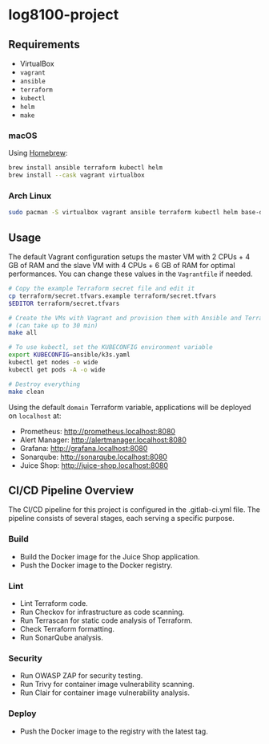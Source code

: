 # log8100-project

## Requirements

- VirtualBox
- `vagrant`
- `ansible`
- `terraform`
- `kubectl`
- `helm`
- `make`

### macOS

Using [Homebrew](https://brew.sh):

```sh
brew install ansible terraform kubectl helm
brew install --cask vagrant virtualbox
```

### Arch Linux

```sh
sudo pacman -S virtualbox vagrant ansible terraform kubectl helm base-devel
```

## Usage

The default Vagrant configuration setups the master VM with 2 CPUs + 4 GB of RAM and the slave VM with 4 CPUs + 6 GB of
RAM for optimal performances. You can change these values in the `Vagrantfile` if needed.

```sh
# Copy the example Terraform secret file and edit it
cp terraform/secret.tfvars.example terraform/secret.tfvars
$EDITOR terraform/secret.tfvars

# Create the VMs with Vagrant and provision them with Ansible and Terraform
# (can take up to 30 min)
make all

# To use kubectl, set the KUBECONFIG environment variable
export KUBECONFIG=ansible/k3s.yaml
kubectl get nodes -o wide
kubectl get pods -A -o wide

# Destroy everything
make clean
```

Using the default `domain` Terraform variable, applications will be deployed on `localhost` at:

- Prometheus: http://prometheus.localhost:8080
- Alert Manager: http://alertmanager.localhost:8080
- Grafana: http://grafana.localhost:8080
- Sonarqube: http://sonarqube.localhost:8080
- Juice Shop: http://juice-shop.localhost:8080

## CI/CD Pipeline Overview

The CI/CD pipeline for this project is configured in the .gitlab-ci.yml file. The pipeline consists of several stages,
each serving a specific purpose.

### Build

- Build the Docker image for the Juice Shop application.
- Push the Docker image to the Docker registry.

### Lint

- Lint Terraform code.
- Run Checkov for infrastructure as code scanning.
- Run Terrascan for static code analysis of Terraform.
- Check Terraform formatting.
- Run SonarQube analysis.

### Security

- Run OWASP ZAP for security testing.
- Run Trivy for container image vulnerability scanning.
- Run Clair for container image vulnerability analysis.

### Deploy

- Push the Docker image to the registry with the latest tag.